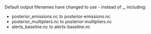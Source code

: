 Default output filenames have changed to use - instead of _, including:
- posterior_emissions.nc to posterior-emissions.nc
- posterior_multipliers.nc to posterior-multipliers.nc
- alerts_baseline.nc to alerts-baseline.nc
